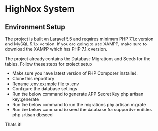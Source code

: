 # HighNox System

## Environment Setup

The project is built on Laravel 5.5 and requires minimum PHP 7.1.x version and MySQL 5.1.x version. If you are going to use XAMPP, make sure to download the XAMPP which has PHP 7.1.x version.

The project already contains the Database Migrations and Seeds for the tables. Follow these steps for project setup

- Make sure you have latest version of PHP Composer installed.
- Clone this repository
- Rename .env.example file to .env
- Configure the database settings
- Run the below command to generate APP Secret Key
    php artisan key:generate
- Run the below command to run the migrations
    php artisan migrate
- Run the below command to seed the database for supportive entities
    php artisan db:seed

Thats it!